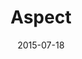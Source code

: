 ---
discogs_id: 7549670
title: Aspect
artists: ['17歳とベルリンの壁']
date: 2015-07-18
genre: ['Rock']
image: Aspect-7549670.jpg
country: Japan
styles: ['Indie Rock', 'Shoegaze']
video: https://www.youtube.com/watch?v=XNwUdym9URg
category: J-Rock
---